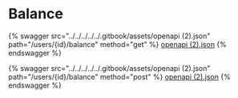 # Balance

{% swagger src="../../../../../.gitbook/assets/openapi (2).json" path="/users/{id}/balance" method="get" %}
[openapi (2).json](<../../../../../.gitbook/assets/openapi (2).json>)
{% endswagger %}

{% swagger src="../../../../../.gitbook/assets/openapi (2).json" path="/users/{id}/balance" method="post" %}
[openapi (2).json](<../../../../../.gitbook/assets/openapi (2).json>)
{% endswagger %}

